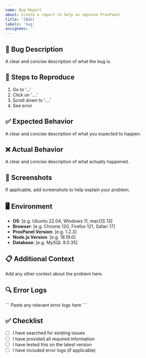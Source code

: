 ```yaml
---
name: Bug Report
about: Create a report to help us improve ProxPanel
title: '[BUG] '
labels: 'bug'
assignees: ''
---
```


## 🐛 Bug Description
A clear and concise description of what the bug is.

## 🔄 Steps to Reproduce
1. Go to '...'
2. Click on '....'
3. Scroll down to '....'
4. See error

## ✅ Expected Behavior
A clear and concise description of what you expected to happen.

## ❌ Actual Behavior
A clear and concise description of what actually happened.

## 📸 Screenshots
If applicable, add screenshots to help explain your problem.

## 🖥️ Environment
- **OS**: [e.g. Ubuntu 22.04, Windows 11, macOS 13]
- **Browser**: [e.g. Chrome 120, Firefox 121, Safari 17]
- **ProxPanel Version**: [e.g. 1.2.3]
- **Node.js Version**: [e.g. 18.19.0]
- **Database**: [e.g. MySQL 8.0.35]

## 📋 Additional Context
Add any other context about the problem here.

## 🔍 Error Logs
\`\`\`
Paste any relevant error logs here
\`\`\`

## ✅ Checklist
- [ ] I have searched for existing issues
- [ ] I have provided all required information
- [ ] I have tested this on the latest version
- [ ] I have included error logs (if applicable)
